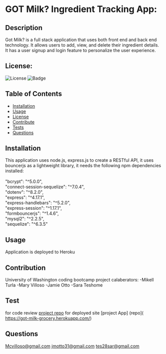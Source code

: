#  GOT Milk? Ingredient Tracking App:

## Description 
Got Milk? is a full stack application that uses both  front end and back end technology. It allows users to add,  view, and  delete their ingredient details. It has a user signup and login feature to  personalize the user experience. 


 
 
  ## License:
  ![License](https://img.shields.io/badge/License-GNU-green.svg)
  ![Badge](https://img.shields.io/badge/License-GNU-blue.svg)
  
 
  ## Table of Contents
 
  * [Installation](#installation)
  * [Usage](#usage)
  * [License](#license)
  * [Contribute](#contribute)
  * [Tests](#tests)
  * [Questions](#questions) 
  
  
  ## Installation 
  This application  uses node.js, express.js to create a RESTful API, it uses bouncerjs as a lightweight library, it needs the following npm dependencies installed:  
  </br>"bcrypt": "^5.0.0",
  </br> "connect-session-sequelize": "^7.0.4",
  </br>"dotenv": "^8.2.0",
  </br> "express": "^4.17.1",
  </br> "express-handlebars": "^5.2.0",
  </br> "express-session": "^1.17.1",
  </br>"formbouncerjs": "^1.4.6",
  </br> "mysql2": "^2.2.5",
  </br> "sequelize": "^6.3.5"
 
  ## Usage 
  Application is deployed to Heroku

## Contribution
University of Washington coding bootcamp project calaberators:
-Mikell Turla 
-Mary Villoso
-Jamie Otto
-Sara Teshome


## Test
 for code review [project repo](https://github.com/teshome28sara/Employee-tracker-12-mysql)
 for deployed site [project App] (repo]( https://got-milk-grocery.herokuapp.com/)


## Questions
Mcvilloso@gmail.com
jmotto31@gmail.com
tes28sar@gmail.com


  







